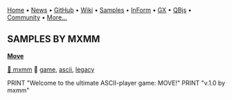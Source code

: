 [Home](https://qb64.com) • [News](../news.md) • [GitHub](https://github.com/QB64Official/qb64) • [Wiki](wiki.md) • [Samples](../samples.md) • [InForm](../inform.md) • [GX](../gx.md) • [QBjs](../qbjs.md) • [Community](../community.md) • [More...](../more.md)

## SAMPLES BY MXMM

**[Move](move/index.md)**

[🐝 mxmm](mxmm.md) 🔗 [game](game.md), [ascii](ascii.md), [legacy](legacy.md)

PRINT "Welcome to the ultimate ASCII-player game: MOVE!" PRINT "v.1.0                       by mxmm"
